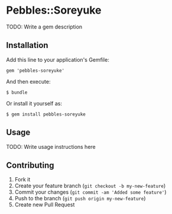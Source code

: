 # Pebbles::Soreyuke

TODO: Write a gem description

## Installation

Add this line to your application's Gemfile:

    gem 'pebbles-soreyuke'

And then execute:

    $ bundle

Or install it yourself as:

    $ gem install pebbles-soreyuke

## Usage

TODO: Write usage instructions here

## Contributing

1. Fork it
2. Create your feature branch (`git checkout -b my-new-feature`)
3. Commit your changes (`git commit -am 'Added some feature'`)
4. Push to the branch (`git push origin my-new-feature`)
5. Create new Pull Request
